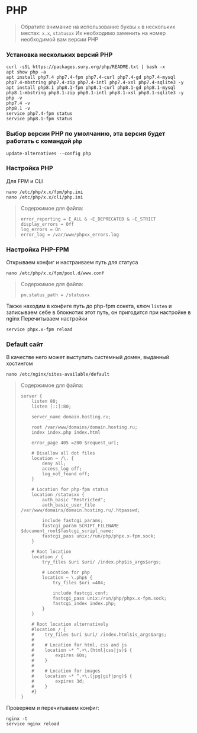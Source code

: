 # PHP
> Обратите внимание на использование буквы `x` в нескольких местах: `x.x`, `statusxx`
> Их необходимо заменить на номер необходимой вам версии PHP

### Установка нескольких версий PHP
```
curl -sSL https://packages.sury.org/php/README.txt | bash -x
apt show php -a
apt install php7.4 php7.4-fpm php7.4-curl php7.4-gd php7.4-mysql php7.4-mbstring php7.4-zip php7.4-intl php7.4-xsl php7.4-sqlite3 -y
apt install php8.1 php8.1-fpm php8.1-curl php8.1-gd php8.1-mysql php8.1-mbstring php8.1-zip php8.1-intl php8.1-xsl php8.1-sqlite3 -y
php -v
php7.4 -v
php8.1 -v
service php7.4-fpm status
service php8.1-fpm status
```

### Выбор версии PHP по умолчанию, эта версия будет работать с командой `php`
```
update-alternatives --config php
```

### Настройка PHP
Для FPM и CLI
```
nano /etc/php/x.x/fpm/php.ini
nano /etc/php/x.x/cli/php.ini
```
> Содержимое для файла:
> ```
> error_reporting = E_ALL & ~E_DEPRECATED & ~E_STRICT
> display_errors = Off
> log_errors = On
> error_log = /var/www/phpxx_errors.log
> ```

### Настройка PHP-FPM
Открываем конфиг и настраиваем путь для статуса
```
nano /etc/php/x.x/fpm/pool.d/www.conf
```
> Содержимое для файла:
> ```
> pm.status_path = /statusxx
> ```
Также находим в конфиге путь до php-fpm сокета, ключ `listen` и записываем себе в блокнотик этот путь, он пригодится при настройке в nginx
Перечитываем настройки
```
service phpx.x-fpm reload
```

### Default сайт
В качестве него может выступить системный домен, выданный хостингом
```
nano /etc/nginx/sites-available/default
```
> Содержимое для файла:
> ```
> server {
>     listen 80;
>     listen [::]:80;
>
>     server_name domain.hosting.ru;
>
>     root /var/www/domains/domain.hosting.ru;
>     index index.php index.html
>
>     error_page 405 =200 $request_uri;
>
>     # Disallow all dot files
>     location ~ /\. {
>         deny all;
>         access_log off;
>         log_not_found off;
>     }
>
>     # Location for php-fpm status
>     location /statusxx {
>         auth_basic "Restricted";
>         auth_basic_user_file /var/www/domains/domain.hosting.ru/.htpasswd;
>
>         include fastcgi_params;
>         fastcgi_param SCRIPT_FILENAME $document_root$fastcgi_script_name;
>         fastcgi_pass unix:/run/php/phpx.x-fpm.sock;
>     }
>
>     # Root location
>     location / {
>         try_files $uri $uri/ /index.php$is_args$args;
>
>         # Location for php
>         location ~ \.php$ {
>             try_files $uri =404;
>
>             include fastcgi.conf;
>             fastcgi_pass unix:/run/php/phpx.x-fpm.sock;
>             fastcgi_index index.php;
>         }
>     }
>
>     # Root location alternatively
>     #location / {
>     #    try_files $uri $uri/ /index.html$is_args$args;
>     #
>     #    # Location for html, css and js
>     #    location ~* ^.+\.(html|css|js)$ {
>     #        expires 60s;
>     #    }
>     #
>     #    # Location for images
>     #    location ~* ^.+\.(jpg|gif|png)$ {
>     #        expires 3d;
>     #    }
>     #}
> }
> ```
Проверяем и перечитываем конфиг:
```
nginx -t
service nginx reload
```
